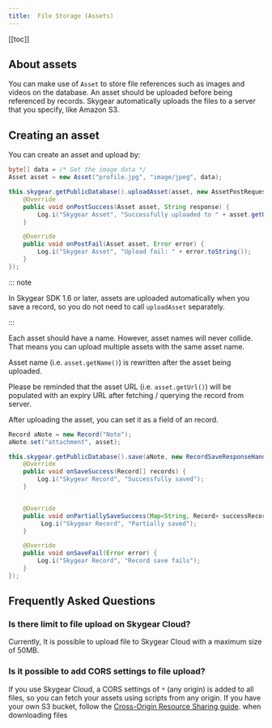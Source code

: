 ```yaml
---
title:  File Storage (Assets)
---
```

[[toc]]

## About assets

You can make use of `Asset` to store file references such as images and videos on the database. An asset should be uploaded before being referenced by records.
Skygear automatically uploads the files to a server that you specify, like Amazon S3.

## Creating an asset

You can create an asset and upload by:

```java
byte[] data = /* Get the image data */
Asset asset = new Asset("profile.jpg", "image/jpeg", data);

this.skygear.getPublicDatabase().uploadAsset(asset, new AssetPostRequest.ResponseHandler() {
    @Override
    public void onPostSuccess(Asset asset, String response) {
        Log.i("Skygear Asset", "Successfully uploaded to " + asset.getUrl());
    }

    @Override
    public void onPostFail(Asset asset, Error error) {
        Log.i("Skygear Asset", "Upload fail: " + error.toString());
    }
});
```

::: note

In Skygear SDK 1.6 or later, assets are uploaded automatically when you save
a record, so you do not need to call `uploadAsset` separately.

:::

Each asset should have a name. However, asset names will never collide.
That means you can upload multiple assets with the same asset name.

Asset name (i.e. `asset.getName()`) is rewritten after the asset being uploaded.

Please be reminded that the asset URL (i.e. `asset.getUrl()`) will be populated
with an expiry URL after fetching / querying the record from server.

After uploading the asset, you can set it as a field of an record.

```java
Record aNote = new Record("Note");
aNote.set("attachment", asset);

this.skygear.getPublicDatabase().save(aNote, new RecordSaveResponseHandler(){
    @Override
    public void onSaveSuccess(Record[] records) {
        Log.i("Skygear Record", "Successfully saved");
    }


    @Override
    public void onPartiallySaveSuccess(Map<String, Record> successRecords, Map<String, Error> errors) {
         Log.i("Skygear Record", "Partially saved");
    }

    @Override
    public void onSaveFail(Error error) {
        Log.i("Skygear Record", "Record save fails");
    }
});
```

## Frequently Asked Questions

### Is there limit to file upload on Skygear Cloud?

Currently, It is possible to upload file to Skygear Cloud with a maximum size of
50MB.

### Is it possible to add CORS settings to file upload?

If you use Skygear Cloud, a CORS settings of `*` (any origin) is added to all
files, so you can fetch your assets using scripts from any origin. If you have
your own S3 bucket, follow the [Cross-Origin Resource Sharing guide][s3-cors].
when downloading files 


[s3-cors]: https://docs.aws.amazon.com/AmazonS3/latest/dev/cors.html
